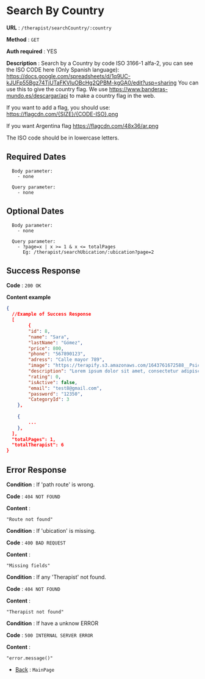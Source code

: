 # Search By Country

**URL** : `/therapist/searchCountry/:country`

**Method** : `GET`

**Auth required** : YES

**Description** : Search by a Country by code ISO 3166-1 alfa-2, you can see the ISO CODE here (Only Spanish language):
  https://docs.google.com/spreadsheets/d/1q9UC-kJUFp55Bgz74TjUTaFKVIuOBcHg2QPBM-kgGA0/edit?usp=sharing
  You can use this to give the country flag.
  We use https://www.banderas-mundo.es/descargar/api to make a country flag in the web.

  If you want to add a flag, you should use:
  https://flagcdn.com/{SIZE}/{CODE-ISO}.png

  If you want Argentina flag
  https://flagcdn.com/48x36/ar.png

  The ISO code should be in lowercase letters.


## Required Dates
```
  Body parameter:
    - none

  Query parameter:
    - none 
```


## Optional Dates
```
  Body parameter:
    - none

  Query parameter:
    - ?page=x | x >= 1 & x <= totalPages
      Eg: /therapist/searchUbication/:ubication?page=2
```

## Success Response

**Code** : `200 OK`

**Content example**

```json
{
  //Example of Success Response
  [         
        {
        "id": 8,
        "name": "Sara",
        "lastName": "Gómez",
        "price": 800,
        "phone": "567890123",
        "adress": "Calle mayor 789",
        "image": "https://terapify.s3.amazonaws.com/1643761672588__Psic%C3%B3logo%20en%20linea-%20Yolanda%20Salas-%20%20Terapify-min.png",
        "description": "Lorem ipsum dolor sit amet, consectetur adipiscing elit. Sed tincidunt quam ut quam ultricies, et vehicula quam scelerisque.",
        "rating": 0,
        "isActive": false,
        "email": "test8@gmail.com",
        "password": "12350",
        "CategoryId": 3
    },
    
    {
        ...
    },
  ],
  "totalPages": 1,
  "totalTherapist": 6
}
```

## Error Response

**Condition** : If 'path route' is wrong.

**Code** : `404 NOT FOUND`

**Content** :

```String
"Route not found"
```

**Condition** : If 'ubication' is missing.

**Code** : `400 BAD REQUEST`

**Content** :

```String
"Missing fields"
```

**Condition** : If any 'Therapist' not found.

**Code** : `404 NOT FOUND`

**Content** :

```String
"Therapist not found"
```

**Condition** : If have a unknow ERROR

**Code** : `500 INTERNAL SERVER ERROR`

**Content** :

```String
"error.message()"
```

- [Back](../../README.md) : `MainPage`
